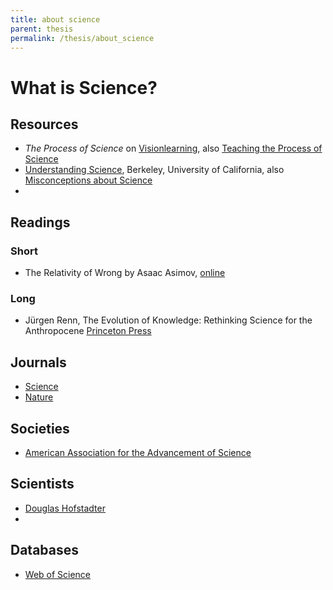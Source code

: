 ```yaml
---
title: about science
parent: thesis
permalink: /thesis/about_science
---
```


# What is Science?

## Resources

* *The Process of Science* on [Visionlearning](https://www.visionlearning.com/en/library/Process-of-Science/), also [Teaching the Process of Science](https://serc.carleton.edu/sp/process_of_science)
* [Understanding Science](https://undsci.berkeley.edu/), Berkeley, University of California, also [Misconceptions about Science](https://undsci.berkeley.edu/teaching/misconceptions.php)
* 

## Readings

### Short

* The Relativity of Wrong by Asaac Asimov, [online](https://skepticalinquirer.org/1989/10/the-relativity-of-wrong/)


### Long

* Jürgen Renn, The Evolution of Knowledge: Rethinking Science for the Anthropocene [Princeton Press](https://press.princeton.edu/books/hardcover/9780691171982/the-evolution-of-knowledge)

## Journals

* [Science](https://www.science.org/)
* [Nature](https://www.nature.com/)

## Societies

* [American Association for the Advancement of Science](https://www.aaas.org/)

## Scientists 
* [Douglas Hofstadter](https://en.wikipedia.org/wiki/Douglas_Hofstadter)
* 
## Databases

* [Web of Science](https://webofscience.com/)
